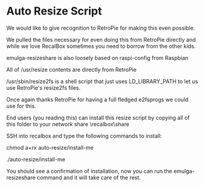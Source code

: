 # Auto Resize Script
We would like to give recognition to RetroPie for making this even possible.

We pulled the files necessary for even doing this from RetroPie directly and while we love RecalBox sometimes you need to borrow from the other kids.

emulga-resizeshare is also loosely based on raspi-config from Raspbian

All of /usr/resize contents are directly from RetroPie

/usr/sbin/resize2fs is a shell script that just uses LD_LIBRARY_PATH to let us use RetroPie's resize2fs files.

Once again thanks RetroPie for having a full fledged e2fsprogs we could use for this.

End users (you reading this) can install this resize script by copying all of this folder to your network share \recalbox\share

SSH into recalbox and type the following commands to install:

chmod a+rx auto-resize/install-me

./auto-resize/install-me

You should see a confirmation of installation, now you can run the emulga-resizeshare command and it will take care of the rest.
